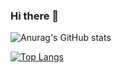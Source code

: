 ### Hi there 👋

![Anurag's GitHub stats](https://github-readme-stats.vercel.app/api?hsoh0423=anuraghazra&show_icons=true&theme=radical)

[![Top Langs](https://github-readme-stats.vercel.app/api/top-langs/?hsoh0423=anuraghazra&layout=compact)](https://github.com/anuraghazra/github-readme-stats)

<!--
**hsoh0423/hsoh0423** is a ✨ _special_ ✨ repository because its `README.md` (this file) appears on your GitHub profile.

Here are some ideas to get you started:

- 🔭 I’m currently working on ...
- 🌱 I’m currently learning ...
- 👯 I’m looking to collaborate on ...
- 🤔 I’m looking for help with ...
- 💬 Ask me about ...
- 📫 How to reach me: ...
- 😄 Pronouns: ...
- ⚡ Fun fact: ...
-->
